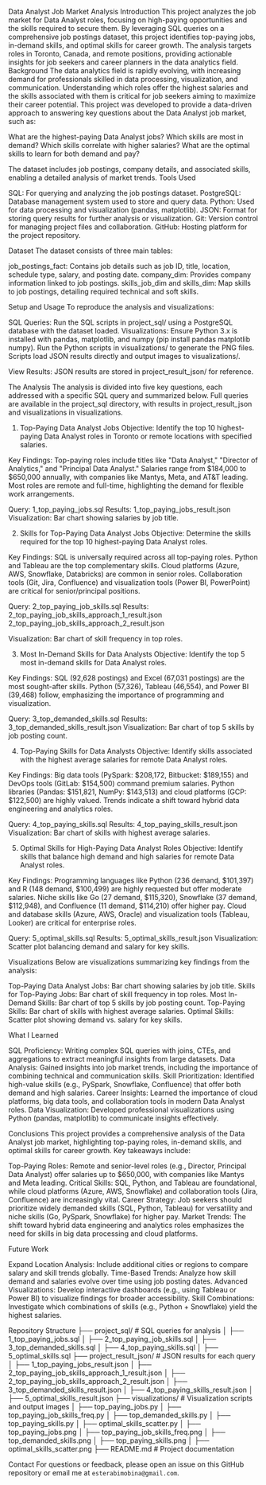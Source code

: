 Data Analyst Job Market Analysis
Introduction
This project analyzes the job market for Data Analyst roles, focusing on high-paying opportunities and the skills required to secure them. By leveraging SQL queries on a comprehensive job postings dataset, this project identifies top-paying jobs, in-demand skills, and optimal skills for career growth. The analysis targets roles in Toronto, Canada, and remote positions, providing actionable insights for job seekers and career planners in the data analytics field.
Background
The data analytics field is rapidly evolving, with increasing demand for professionals skilled in data processing, visualization, and communication. Understanding which roles offer the highest salaries and the skills associated with them is critical for job seekers aiming to maximize their career potential. This project was developed to provide a data-driven approach to answering key questions about the Data Analyst job market, such as:

What are the highest-paying Data Analyst jobs?
Which skills are most in demand?
Which skills correlate with higher salaries?
What are the optimal skills to learn for both demand and pay?

The dataset includes job postings, company details, and associated skills, enabling a detailed analysis of market trends.
Tools Used

SQL: For querying and analyzing the job postings dataset.
PostgreSQL: Database management system used to store and query data.
Python: Used for data processing and visualization (pandas, matplotlib).
JSON: Format for storing query results for further analysis or visualization.
Git: Version control for managing project files and collaboration.
GitHub: Hosting platform for the project repository.

Dataset
The dataset consists of three main tables:

job_postings_fact: Contains job details such as job ID, title, location, schedule type, salary, and posting date.
company_dim: Provides company information linked to job postings.
skills_job_dim and skills_dim: Map skills to job postings, detailing required technical and soft skills.

Setup and Usage
To reproduce the analysis and visualizations:

SQL Queries: Run the SQL scripts in project_sql/ using a PostgreSQL database with the dataset loaded.
Visualizations:
Ensure Python 3.x is installed with pandas, matplotlib, and numpy (pip install pandas matplotlib numpy).
Run the Python scripts in visualizations/ to generate the PNG files.
Scripts load JSON results directly and output images to visualizations/.


View Results: JSON results are stored in project_result_json/ for reference.

The Analysis
The analysis is divided into five key questions, each addressed with a specific SQL query and summarized below. Full queries are available in the project_sql directory, with results in project_result_json and visualizations in visualizations.
1. Top-Paying Data Analyst Jobs
Objective: Identify the top 10 highest-paying Data Analyst roles in Toronto or remote locations with specified salaries.

Key Findings:
Top-paying roles include titles like "Data Analyst," "Director of Analytics," and "Principal Data Analyst."
Salaries range from $184,000 to $650,000 annually, with companies like Mantys, Meta, and AT&T leading.
Most roles are remote and full-time, highlighting the demand for flexible work arrangements.


Query: 1_top_paying_jobs.sql
Results: 1_top_paying_jobs_result.json
Visualization: Bar chart showing salaries by job title.

2. Skills for Top-Paying Data Analyst Jobs
Objective: Determine the skills required for the top 10 highest-paying Data Analyst roles.

Key Findings:
SQL is universally required across all top-paying roles.
Python and Tableau are the top complementary skills.
Cloud platforms (Azure, AWS, Snowflake, Databricks) are common in senior roles.
Collaboration tools (Git, Jira, Confluence) and visualization tools (Power BI, PowerPoint) are critical for senior/principal positions.


Query: 2_top_paying_job_skills.sql
Results: 
2_top_paying_job_skills_approach_1_result.json
2_top_paying_job_skills_approach_2_result.json


Visualization: Bar chart of skill frequency in top roles.

3. Most In-Demand Skills for Data Analysts
Objective: Identify the top 5 most in-demand skills for Data Analyst roles.

Key Findings:
SQL (92,628 postings) and Excel (67,031 postings) are the most sought-after skills.
Python (57,326), Tableau (46,554), and Power BI (39,468) follow, emphasizing the importance of programming and visualization.


Query: 3_top_demanded_skills.sql
Results: 3_top_demanded_skills_result.json
Visualization: Bar chart of top 5 skills by job posting count.

4. Top-Paying Skills for Data Analysts
Objective: Identify skills associated with the highest average salaries for remote Data Analyst roles.

Key Findings:
Big data tools (PySpark: $208,172, Bitbucket: $189,155) and DevOps tools (GitLab: $154,500) command premium salaries.
Python libraries (Pandas: $151,821, NumPy: $143,513) and cloud platforms (GCP: $122,500) are highly valued.
Trends indicate a shift toward hybrid data engineering and analytics roles.


Query: 4_top_paying_skills.sql
Results: 4_top_paying_skills_result.json
Visualization: Bar chart of skills with highest average salaries.

5. Optimal Skills for High-Paying Data Analyst Roles
Objective: Identify skills that balance high demand and high salaries for remote Data Analyst roles.

Key Findings:
Programming languages like Python (236 demand, $101,397) and R (148 demand, $100,499) are highly requested but offer moderate salaries.
Niche skills like Go (27 demand, $115,320), Snowflake (37 demand, $112,948), and Confluence (11 demand, $114,210) offer higher pay.
Cloud and database skills (Azure, AWS, Oracle) and visualization tools (Tableau, Looker) are critical for enterprise roles.


Query: 5_optimal_skills.sql
Results: 5_optimal_skills_result.json
Visualization: Scatter plot balancing demand and salary for key skills.

Visualizations
Below are visualizations summarizing key findings from the analysis:

Top-Paying Data Analyst Jobs: Bar chart showing salaries by job title.
Skills for Top-Paying Jobs: Bar chart of skill frequency in top roles.
Most In-Demand Skills: Bar chart of top 5 skills by job posting count.
Top-Paying Skills: Bar chart of skills with highest average salaries.
Optimal Skills: Scatter plot showing demand vs. salary for key skills.

What I Learned

SQL Proficiency: Writing complex SQL queries with joins, CTEs, and aggregations to extract meaningful insights from large datasets.
Data Analysis: Gained insights into job market trends, including the importance of combining technical and communication skills.
Skill Prioritization: Identified high-value skills (e.g., PySpark, Snowflake, Confluence) that offer both demand and high salaries.
Career Insights: Learned the importance of cloud platforms, big data tools, and collaboration tools in modern Data Analyst roles.
Data Visualization: Developed professional visualizations using Python (pandas, matplotlib) to communicate insights effectively.

Conclusions
This project provides a comprehensive analysis of the Data Analyst job market, highlighting top-paying roles, in-demand skills, and optimal skills for career growth. Key takeaways include:

Top-Paying Roles: Remote and senior-level roles (e.g., Director, Principal Data Analyst) offer salaries up to $650,000, with companies like Mantys and Meta leading.
Critical Skills: SQL, Python, and Tableau are foundational, while cloud platforms (Azure, AWS, Snowflake) and collaboration tools (Jira, Confluence) are increasingly vital.
Career Strategy: Job seekers should prioritize widely demanded skills (SQL, Python, Tableau) for versatility and niche skills (Go, PySpark, Snowflake) for higher pay.
Market Trends: The shift toward hybrid data engineering and analytics roles emphasizes the need for skills in big data processing and cloud platforms.

Future Work

Expand Location Analysis: Include additional cities or regions to compare salary and skill trends globally.
Time-Based Trends: Analyze how skill demand and salaries evolve over time using job posting dates.
Advanced Visualizations: Develop interactive dashboards (e.g., using Tableau or Power BI) to visualize findings for broader accessibility.
Skill Combinations: Investigate which combinations of skills (e.g., Python + Snowflake) yield the highest salaries.

Repository Structure
├── project_sql/                     # SQL queries for analysis
│   ├── 1_top_paying_jobs.sql
│   ├── 2_top_paying_job_skills.sql
│   ├── 3_top_demanded_skills.sql
│   ├── 4_top_paying_skills.sql
│   ├── 5_optimal_skills.sql
├── project_result_json/             # JSON results for each query
│   ├── 1_top_paying_jobs_result.json
│   ├── 2_top_paying_job_skills_approach_1_result.json
│   ├── 2_top_paying_job_skills_approach_2_result.json
│   ├── 3_top_demanded_skills_result.json
│   ├── 4_top_paying_skills_result.json
│   ├── 5_optimal_skills_result.json
├── visualizations/                  # Visualization scripts and output images
│   ├── top_paying_jobs.py
│   ├── top_paying_job_skills_freq.py
│   ├── top_demanded_skills.py
│   ├── top_paying_skills.py
│   ├── optimal_skills_scatter.py
│   ├── top_paying_jobs.png
│   ├── top_paying_job_skills_freq.png
│   ├── top_demanded_skills.png
│   ├── top_paying_skills.png
│   ├── optimal_skills_scatter.png
├── README.md                       # Project documentation

Contact
For questions or feedback, please open an issue on this GitHub repository or email me at `esterabimobina@gmail.com`.